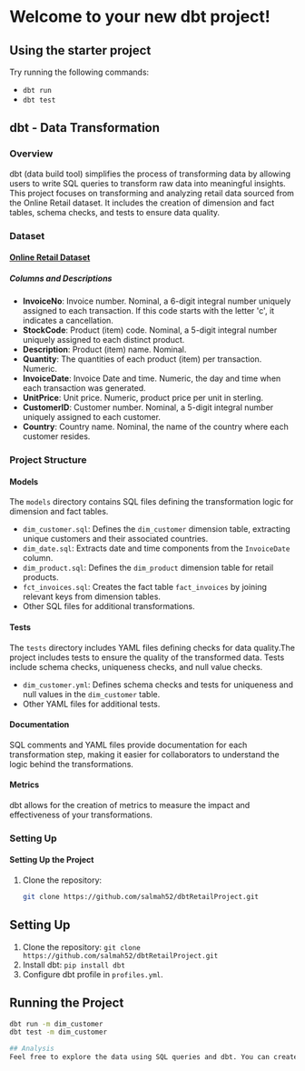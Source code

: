 # Welcome to your new dbt project!

## Using the starter project

Try running the following commands:
- `dbt run`
- `dbt test`


## dbt - Data Transformation

### Overview

dbt (data build tool) simplifies the process of transforming data by allowing users to write SQL queries to transform raw data into meaningful insights. This project focuses on transforming and analyzing retail data sourced from the Online Retail dataset. It includes the creation of dimension and fact tables, schema checks, and tests to ensure data quality.



### Dataset

#### [Online Retail Dataset](https://www.kaggle.com/datasets/tunguz/online-retail)

##### Columns and Descriptions

- **InvoiceNo**: Invoice number. Nominal, a 6-digit integral number uniquely assigned to each transaction. If this code starts with the letter 'c', it indicates a cancellation.
- **StockCode**: Product (item) code. Nominal, a 5-digit integral number uniquely assigned to each distinct product.
- **Description**: Product (item) name. Nominal.
- **Quantity**: The quantities of each product (item) per transaction. Numeric.
- **InvoiceDate**: Invoice Date and time. Numeric, the day and time when each transaction was generated.
- **UnitPrice**: Unit price. Numeric, product price per unit in sterling.
- **CustomerID**: Customer number. Nominal, a 5-digit integral number uniquely assigned to each customer.
- **Country**: Country name. Nominal, the name of the country where each customer resides.

### Project Structure

#### Models

The `models` directory contains SQL files defining the transformation logic for dimension and fact tables.

- `dim_customer.sql`: Defines the `dim_customer` dimension table, extracting unique customers and their associated countries.
- `dim_date.sql`: Extracts date and time components from the `InvoiceDate` column.
- `dim_product.sql`: Defines the `dim_product` dimension table for retail products.
- `fct_invoices.sql`: Creates the fact table `fact_invoices` by joining relevant keys from dimension tables.
- Other SQL files for additional transformations.

#### Tests

The `tests` directory includes YAML files defining checks for data quality.The project includes tests to ensure the quality of the transformed data. Tests include schema checks, uniqueness checks, and null value checks.

- `dim_customer.yml`: Defines schema checks and tests for uniqueness and null values in the `dim_customer` table.
- Other YAML files for additional tests.

#### Documentation

SQL comments and YAML files provide documentation for each transformation step, making it easier for collaborators to understand the logic behind the transformations.

#### Metrics

dbt allows for the creation of metrics to measure the impact and effectiveness of your transformations.

### Setting Up

#### Setting Up the Project

1. Clone the repository:

   ```bash
   git clone https://github.com/salmah52/dbtRetailProject.git

## Setting Up

1. Clone the repository: `git clone https://github.com/salmah52/dbtRetailProject.git`
2. Install dbt: `pip install dbt`
3. Configure dbt profile in `profiles.yml`.

## Running the Project

```bash
dbt run -m dim_customer
dbt test -m dim_customer

## Analysis
Feel free to explore the data using SQL queries and dbt. You can create additional analysis SQL files in the analysis directory to derive insights from the transformed data.
